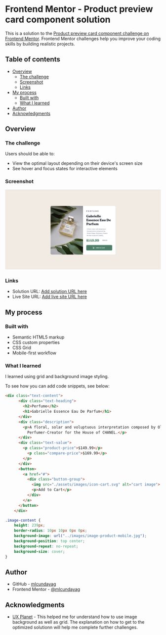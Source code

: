 # Frontend Mentor - Product preview card component solution

This is a solution to the [Product preview card component challenge on Frontend Mentor](https://www.frontendmentor.io/challenges/product-preview-card-component-GO7UmttRfa). Frontend Mentor challenges help you improve your coding skills by building realistic projects. 

## Table of contents

- [Overview](#overview)
  - [The challenge](#the-challenge)
  - [Screenshot](#screenshot)
  - [Links](#links)
- [My process](#my-process)
  - [Built with](#built-with)
  - [What I learned](#what-i-learned)
- [Author](#author)
- [Acknowledgments](#acknowledgments)

## Overview

### The challenge

Users should be able to:

- View the optimal layout depending on their device's screen size
- See hover and focus states for interactive elements

### Screenshot

![](./assets/images/screenshot.png)

### Links

- Solution URL: [Add solution URL here](https://github.com/mlcundayag/product-preview)
- Live Site URL: [Add live site URL here](https://mlcundayag.github.io/product-preview/)

## My process

### Built with

- Semantic HTML5 markup
- CSS custom properties
- CSS Grid
- Mobile-first workflow

### What I learned

I learned using grid and background image styling. 

To see how you can add code snippets, see below:

```html
<div class="text-content">
      <div class="text-heading">
        <h2>Perfume</h2>
        <h1>Gabrielle Essence Eau De Parfum</h1>
      </div>
      <div class="description">
        <p>A floral, solar and voluptuous interpretation composed by Olivier Polge,
          Perfumer-Creator for the House of CHANEL.</p>
      </div>
      <div class="text-value">
        <p class="product-price">$149.99</p>
          <p class="compare-price">$169.99</p>
        </p>
      </div>
      <button>
        <a href="#">
          <div class="button-group">
            <img src="./assets/images/icon-cart.svg" alt="cart image">
            <p>Add to Cart</p>
          </div>
        </a>
      </button>
    </div>
```
```css
.image-content {
    height: 239px;
    border-radius: 10px 10px 0px 0px;
    background-image: url("../images/image-product-mobile.jpg");
    background-position: top center;
    background-repeat: no-repeat;
    background-size: cover;
}
```

## Author

- GitHub - [mlcundayag](https://github.com/mlcundayag)
- Frontend Mentor - [@mlcundayag](https://www.frontendmentor.io/profile/mlcundayag)


## Acknowledgments

- [UX Planet](https://uxplanet.org/challenge-006-product-preview-card-component-2de1d66fb4f6) - This helped me for understand how to use image background as well as grid. The explanation on how to get to the optimized solutionn will help me complete further challenges. 


